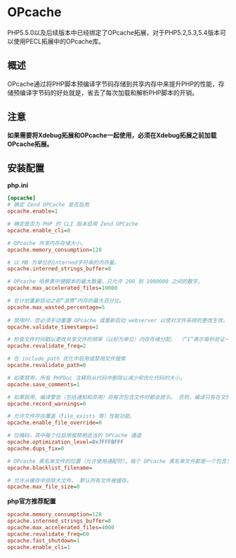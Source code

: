# OPcache

PHP5.5.0以及后续版本中已经绑定了OPcache拓展，对于PHP5.2,5.3,5.4版本可以使用PECL拓展中的OPcache库。



## 概述

OPcache通过将PHP脚本预编译字节码存储到共享内存中来提升PHP的性能，存储预编译字节码的好处就是，省去了每次加载和解析PHP脚本的开销。



## 注意

**如果需要将Xdebug拓展和OPcache一起使用，必须在Xdebug拓展之前加载OPcache拓展。**



## 安装配置

**php.ini**

```ini
[opcache]
# 确定 Zend OPCache 是否启用
opcache.enable=1

# 确定是否为 PHP 的 CLI 版本启用 Zend OPCache
opcache.enable_cli=0

# OPcache 共享内存存储大小。
opcache.memory_consumption=128

# 以 MB 为单位的interned字符串的内存量。
opcache.interned_strings_buffer=8

# OPcache 哈希表中键脚本的最大数量。只允许 200 到 1000000 之间的数字。
opcache.max_accelerated_files=10000

# 在计划重新启动之前“浪费”内存的最大百分比。
opcache.max_wasted_percentage=5
 
# 禁用时，您必须手动重置 OPcache 或重新启动 webserver 以使对文件系统的更改生效。
opcache.validate_timestamps=1

# 检查文件时间戳以更改共享文件的频率（以秒为单位）内存存储分配。 （“1”表示每秒验证一次，但仅每个请求一次。 “0”表示始终有效）
opcache.revalidate_freq=2

# 在 include_path 优化中启用或禁用文件搜索
opcache.revalidate_path=0

# 如果禁用，所有 PHPDoc 注释将从代码中删除以减少和优化代码的大小。
opcache.save_comments=1

# 如果启用，编译警告（包括通知和弃用）将每次包含文件时都会提示。 否则，编译只有在文件第一次缓存时才会发出警告。
opcache.record_warnings=0

# 允许文件存在覆盖（file_exists 等）性能功能。
opcache.enable_file_override=0

# 位掩码，其中每个位启用或禁用适当的 OPcache 通道
opcache.optimization_level=0x7FFFBFFF
opcache.dups_fix=0

# OPcache 黑名单文件的位置（允许使用通配符）。每个 OPcache 黑名单文件都是一个包含文件名的文本文件这不应该加速。 文件格式是添加每个文件名到新行。 文件名可以是完整路径或只是文件前缀（即 /var/www/x 将 /var/www 中的所有文件和目录列入黑名单以'x'开头）。 以 ; 开头的行 被忽略（评论）。
opcache.blacklist_filename=

# 允许从缓存中排除大文件。 默认所有文件被缓存。
opcache.max_file_size=0
```

**php官方推荐配置**

```ini
opcache.memory_consumption=128
opcache.interned_strings_buffer=8
opcache.max_accelerated_files=4000
opcache.revalidate_freq=60
opcache.fast_shutdown=1
opcache.enable_cli=1
```

